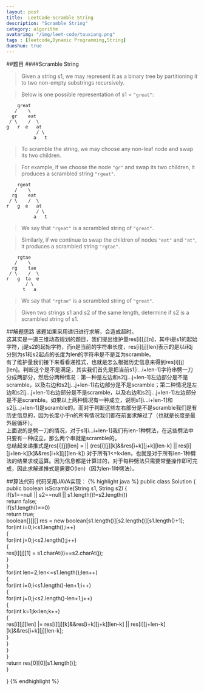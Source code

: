 ```yaml
---
layout: post
title:  LeetCode-Scramble String
description: "Scramble String"
category: algorithm
avatarimg: "/img/leet-code/touxiang.png"
tags : [leetcode,Dynamic Programming,String]
duoshuo: true
---
```

##题目
####Scramble String 
>Given a string s1, we may represent it as a binary tree by partitioning it to two non-empty substrings recursively.

>Below is one possible representation of s1 = `"great"`:
>
	    great
	   /    \
	  gr    eat
	 / \    /  \
	g   r  e   at
	           / \
	          a   t

>To scramble the string, we may choose any non-leaf node and swap its two children.

>For example, if we choose the node `"gr"` and swap its two children, it produces a scrambled string `"rgeat"`.
>
	    rgeat
	   /    \
	  rg    eat
	 / \    /  \
	r   g  e   at
	           / \
	          a   t

>We say that `"rgeat"` is a scrambled string of `"great"`.

>Similarly, if we continue to swap the children of nodes `"eat"` and `"at"`, it produces a scrambled string `"rgtae"`.
>
	    rgtae
	   /    \
	  rg    tae
	 / \    /  \
	r   g  ta  e
	       / \
	      t   a

>We say that `"rgtae"` is a scrambled string of `"great"`.

>Given two strings s1 and s2 of the same length, determine if s2 is a scrambled string of s1.

<!-- more -->
	
##解题思路
该题如果采用递归进行求解，会造成超时。   
这其实是一道三维动态规划的题目，我们提出维护量res[i][j][n]，其中i是s1的起始字符，j是s2的起始字符，而n是当前的字符串长度，res[i][j][len]表示的是以i和j分别为s1和s2起点的长度为len的字符串是不是互为scramble。     
有了维护量我们接下来看看递推式，也就是怎么根据历史信息来得到res[i][j][len]。判断这个是不是满足，其实我们首先是把当前s1[i...i+len-1]字符串劈一刀分成两部分，然后分两种情况：第一种是左边和s2[j...j+len-1]左边部分是不是scramble，以及右边和s2[j...j+len-1]右边部分是不是scramble；第二种情况是左边和s2[j...j+len-1]右边部分是不是scramble，以及右边和s2[j...j+len-1]左边部分是不是scramble。如果以上两种情况有一种成立，说明s1[i...i+len-1]和s2[j...j+len-1]是scramble的。而对于判断这些左右部分是不是scramble我们是有历史信息的，因为长度小于n的所有情况我们都在前面求解过了（也就是长度是最外层循环）。                    
上面说的是劈一刀的情况，对于s1[i...i+len-1]我们有len-1种劈法，在这些劈法中只要有一种成立，那么两个串就是scramble的。                
总结起来递推式是res[i][j][len] = || (res[i][j][k]&&res[i+k][j+k][len-k] || res[i][j+len-k][k]&&res[i+k][j][len-k]) 对于所有1<=k<len，也就是对于所有len-1种劈法的结果求或运算。因为信息都是计算过的，对于每种劈法只需要常量操作即可完成，因此求解递推式是需要O(len)（因为len-1种劈法）。      

##算法代码
代码采用JAVA实现：
{% highlight java %}
public class Solution {
    public boolean isScramble(String s1, String s2) {  
	    if(s1==null || s2==null || s1.length()!=s2.length())  
	        return false;  
	    if(s1.length()==0)  
	        return true;  
	    boolean[][][] res = new boolean[s1.length()][s2.length()][s1.length()+1];  
	    for(int i=0;i<s1.length();i++)  
	    {  
	        for(int j=0;j<s2.length();j++)  
	        {  
	            res[i][j][1] = s1.charAt(i)==s2.charAt(j);  
	        }  
	    }  
	    for(int len=2;len<=s1.length();len++)  
	    {  
	        for(int i=0;i<s1.length()-len+1;i++)  
	        {  
	            for(int j=0;j<s2.length()-len+1;j++)  
	            {  
	                for(int k=1;k<len;k++)  
	                {  
	                    res[i][j][len] |= res[i][j][k]&&res[i+k][j+k][len-k] || res[i][j+len-k][k]&&res[i+k][j][len-k];  
	                }  
	            }  
	        }  
	    }  
	    return res[0][0][s1.length()];  
	}

}
{% endhighlight %}



